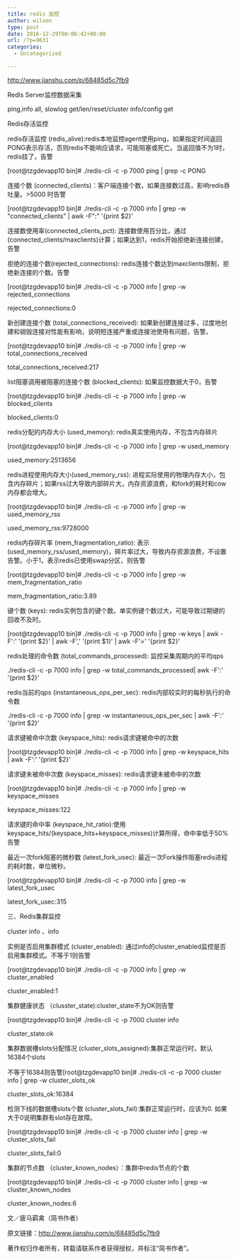 ```yaml
---
title: redis 监控
author: wiloon
type: post
date: 2016-12-29T00:06:42+00:00
url: /?p=9631
categories:
  - Uncategorized

---
```

http://www.jianshu.com/p/68485d5c7fb9


Redis Server监控数据采集
  
ping,info all, slowlog get/len/reset/cluster info/config get
  
Redis存活监控
  
redis存活监控 (redis_alive):redis本地监控agent使用ping，如果指定时间返回PONG表示存活，否则redis不能响应请求，可能阻塞或死亡。当返回值不为1时，redis挂了，告警
  
[root@tzgdevapp10 bin]# ./redis-cli -c -p 7000 ping | grep -c PONG
  
连接个数 (connected_clients)：客户端连接个数，如果连接数过高，影响redis吞吐量。>5000 时告警
  
[root@tzgdevapp10 bin]# ./redis-cli -c -p 7000 info | grep -w "connected_clients" | awk -F":" '{print $2}'
  
连接数使用率(connected\_clients\_pct): 连接数使用百分比，通过(connected_clients/maxclients)计算；如果达到1，redis开始拒绝新连接创建，告警
  
拒绝的连接个数(rejected_connections): redis连接个数达到maxclients限制，拒绝新连接的个数。告警
  
[root@tzgdevapp10 bin]# ./redis-cli -c -p 7000 info | grep -w rejected_connections
  
rejected_connections:0
  
新创建连接个数 (total\_connections\_received): 如果新创建连接过多，过度地创建和销毁连接对性能有影响，说明短连接严重或连接池使用有问题，告警。
  
[root@tzgdevapp10 bin]# ./redis-cli -c -p 7000 info | grep -w total\_connections\_received
  
total\_connections\_received:217
  
list阻塞调用被阻塞的连接个数 (blocked_clients): 如果监控数据大于0，告警
  
[root@tzgdevapp10 bin]# ./redis-cli -c -p 7000 info | grep -w blocked_clients
  
blocked_clients:0
  
redis分配的内存大小 (used_memory): redis真实使用内存，不包含内存碎片
  
[root@tzgdevapp10 bin]# ./redis-cli -c -p 7000 info | grep -w used_memory
  
used_memory:2513656
  
redis进程使用内存大小(used\_memory\_rss): 进程实际使用的物理内存大小，包含内存碎片；如果rss过大导致内部碎片大，内存资源浪费，和fork的耗时和cow内存都会增大。
  
[root@tzgdevapp10 bin]# ./redis-cli -c -p 7000 info | grep -w used\_memory\_rss
  
used\_memory\_rss:9728000
  
redis内存碎片率 (mem\_fragmentation\_ratio): 表示(used\_memory\_rss/used_memory)，碎片率过大，导致内存资源浪费，不设置告警。小于1，表示redis已使用swap分区，则告警
  
[root@tzgdevapp10 bin]# ./redis-cli -c -p 7000 info | grep -w mem\_fragmentation\_ratio
  
mem\_fragmentation\_ratio:3.89
  
键个数 (keys): redis实例包含的键个数。单实例键个数过大，可能导致过期键的回收不及时。
  
[root@tzgdevapp10 bin]# ./redis-cli -c -p 7000 info | grep -w keys | awk -F':' '{print $2}' | awk -F',' '{print $1}' | awk -F'=' '{print $2}'
  
redis处理的命令数 (total\_commands\_processed): 监控采集周期内的平均qps
  
./redis-cli -c -p 7000 info | grep -w total\_commands\_processed| awk -F':' '{print $2}'
  
redis当前的qps (instantaneous\_ops\_per_sec): redis内部较实时的每秒执行的命令数
  
./redis-cli -c -p 7000 info | grep -w instantaneous\_ops\_per_sec | awk -F':' '{print $2}'
  
请求键被命中次数 (keyspace_hits): redis请求键被命中的次数
  
[root@tzgdevapp10 bin]# ./redis-cli -c -p 7000 info | grep -w keyspace_hits | awk -F':' '{print $2}'
  
请求键未被命中次数 (keyspace_misses): redis请求键未被命中的次数
  
[root@tzgdevapp10 bin]# ./redis-cli -c -p 7000 info | grep -w keyspace_misses
  
keyspace_misses:122
  
请求键的命中率 (keyspace\_hit\_ratio):使用keyspace\_hits/(keyspace\_hits+keyspace_misses)计算所得，命中率低于50%告警
  
最近一次fork阻塞的微秒数 (latest\_fork\_usec): 最近一次Fork操作阻塞redis进程的耗时数，单位微秒。
  
[root@tzgdevapp10 bin]# ./redis-cli -c -p 7000 info | grep -w latest\_fork\_usec
  
latest\_fork\_usec:315
  
三、Redis集群监控
  
cluster info 、info
  
实例是否启用集群模式 (cluster\_enabled): 通过info的cluster\_enabled监控是否启用集群模式。不等于1则告警
  
[root@tzgdevapp10 bin]# ./redis-cli -c -p 7000 info | grep -w cluster_enabled
  
cluster_enabled:1
  
集群健康状态 （clusster\_state):cluster\_state不为OK则告警
  
[root@tzgdevapp10 bin]# ./redis-cli -c -p 7000 cluster info
  
cluster_state:ok
  
集群数据槽slots分配情况 (cluster\_slots\_assigned):集群正常运行时，默认16384个slots
  
不等于16384则告警[root@tzgdevapp10 bin]# ./redis-cli -c -p 7000 cluster info | grep -w cluster\_slots\_ok
  
cluster\_slots\_ok:16384
  
检测下线的数据槽slots个数 (cluster\_slots\_fail):集群正常运行时，应该为0. 如果大于0说明集群有slot存在故障。
  
[root@tzgdevapp10 bin]# ./redis-cli -c -p 7000 cluster info | grep -w cluster\_slots\_fail
  
cluster\_slots\_fail:0
  
集群的节点数 （cluster\_known\_nodes）：集群中redis节点的个数
  
[root@tzgdevapp10 bin]# ./redis-cli -c -p 7000 cluster info | grep -w cluster\_known\_nodes
  
cluster\_known\_nodes:6
  
文／疲马羁禽（简书作者）
  
原文链接：http://www.jianshu.com/p/68485d5c7fb9
  
著作权归作者所有，转载请联系作者获得授权，并标注“简书作者”。